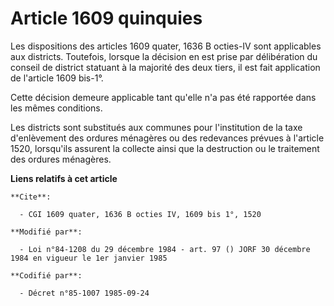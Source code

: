 # Article 1609 quinquies

Les dispositions des articles 1609 quater, 1636 B octies-IV sont applicables aux districts. Toutefois, lorsque la décision en
est prise par délibération du conseil de district statuant à la majorité des deux tiers, il est fait application de l'article
1609 bis-1°.

Cette décision demeure applicable tant qu'elle n'a pas été rapportée dans les mêmes conditions.

Les districts sont substitués aux communes pour l'institution de la taxe d'enlèvement des ordures ménagères ou des redevances
prévues à l'article 1520, lorsqu'ils assurent la collecte ainsi que la destruction ou le traitement des ordures ménagères.

**Liens relatifs à cet article**

	**Cite**:

	  - CGI 1609 quater, 1636 B octies IV, 1609 bis 1°, 1520

	**Modifié par**:

	  - Loi n°84-1208 du 29 décembre 1984 - art. 97 () JORF 30 décembre 1984 en vigueur le 1er janvier 1985

	**Codifié par**:

	  - Décret n°85-1007 1985-09-24
